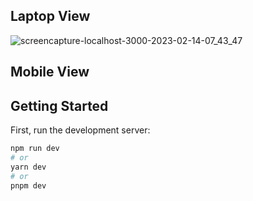 ## Laptop View
![screencapture-localhost-3000-2023-02-14-07_43_47](https://user-images.githubusercontent.com/76084810/218626118-9a3af61d-5ecb-4a58-9f5f-309ddf30a268.png)

## Mobile View


## Getting Started

First, run the development server:

```bash
npm run dev
# or
yarn dev
# or
pnpm dev
```
